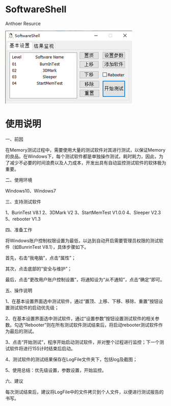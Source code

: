 # SoftwareShell
Anthoer Resurce

![image](https://github.com/LongTengFly/SoftwareShell/blob/master/9B87B873-3B87-48e7-8E85-1012FCE9DB16.png)

# 使用说明

一、前因

在Memory测试过程中，需要使用大量的测试软件对其进行测试，以保证Memory的良品。在Windows下，每个测试软件都是单独操作测试，耗时耗力，因此，为了减少不必要的时间浪费以及人力成本，开发出具有自动监控测试软件的软体极为重要。

 二、使用环境

Windows10、Windows7

三、支持测试软件

1、BurinTest V8.1
2、3DMark V2
3、StartMemTest  V1.0.0
4、Sleeper V2.3
5、rebooter V1.3

四、准备工作

将Windows账户控制权限设置为最低，以达到自动开启需要管理员权限的测试软件（如BunrinTest V8.1），具体步骤如下。

首先，右击“我电脑”，点击“属性”；

其次，点击底部的“安全与维护”；

最后，点击“更改用户账户控制设置”，将通知设为“从不通知”，点击“确定”即可。

五、操作说明

1、在基本设置界面选中测试软件，通过“置顶、上移、下移、移除、重置”按钮设置测试软件的启动优先级；

2、在基本设置界面选中测试软件，通过“设置参数”按钮设置测试软件的相关参数。勾选“Rebooter”则在所有测试软件测试结束后，将启动rebooter测试软件作为最后的测试。

3、点击“开始测试”，程序开始启动测试软件，并对整个过程进行监控；下一个测试软件将进行15S计时结束后启动。

4、测试软件的测试结果保存在LogFile文件夹下，包括log及截图；

5、使用总结：优先级设置，参数设置，开始监控。

六、建议

每次测试结束后，建议将LogFile中的文件拷贝到个人文件，以便进行测试报告的书写。
